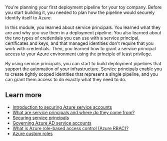 You're planning your first deployment pipeline for your toy company. Before you start building it, you needed to plan how the pipeline would securely identify itself to Azure.

In this module, you learned about service principals. You learned what they are and why you use them in a deployment pipeline. You also learned about the two types of credentials you can use with a service principal, certificates and keys, and that managed identities don't require that you work with credentials. Then, you learned how to grant a service principal access to your Azure environment using the principle of least privilege.

By using service principals, you can start to build deployment pipelines that support the automation of your infrastructure. Service principals enable you to create tightly scoped identities that represent a single pipeline, and you can grant them access to do exactly what they need to do.

## Learn more

- [Introduction to securing Azure service accounts](/azure/active-directory/fundamentals/service-accounts-introduction-azure)
- [What are service principals and where do they come from?](/azure/active-directory/develop/active-directory-how-applications-are-added#what-are-service-principals-and-where-do-they-come-from)
- [Securing service principals](/azure/active-directory/fundamentals/service-accounts-principal)
- [Governing Azure AD service accounts](/azure/active-directory/fundamentals/service-accounts-governing-azure)
- [What is Azure role-based access control (Azure RBAC)?](/azure/role-based-access-control/overview)
- [Azure custom roles](/azure/role-based-access-control/custom-roles)
